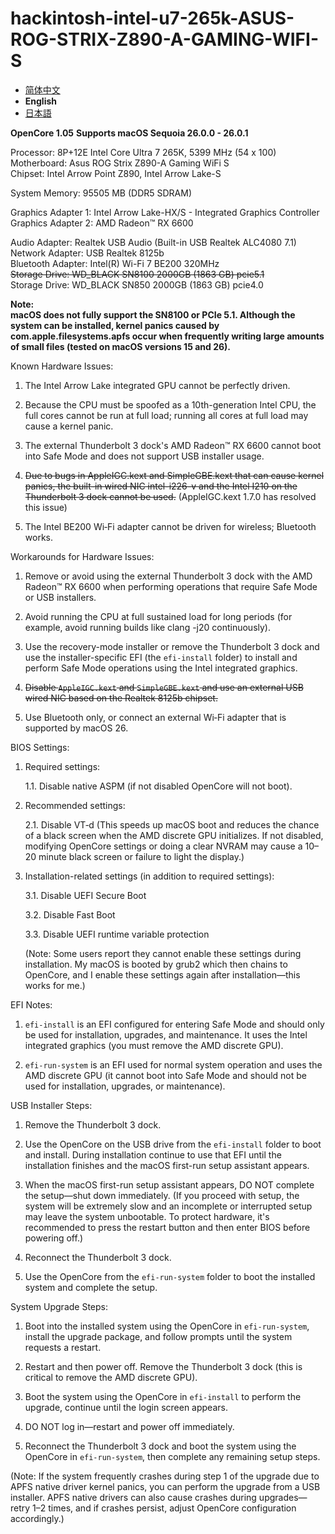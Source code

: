 # hackintosh-intel-u7-265k-ASUS-ROG-STRIX-Z890-A-GAMING-WIFI-S

- [简体中文](/./README.md)
- **English**
- [日本語](/.github/README-ja.md)


**OpenCore 1.05**
**Supports macOS Sequoia 26.0.0 - 26.0.1**

Processor: 8P+12E Intel Core Ultra 7 265K, 5399 MHz (54 x 100)  
Motherboard: Asus ROG Strix Z890-A Gaming WiFi S  
Chipset: Intel Arrow Point Z890, Intel Arrow Lake-S  

System Memory: 95505 MB (DDR5 SDRAM)  

Graphics Adapter 1: Intel Arrow Lake-HX/S - Integrated Graphics Controller  
Graphics Adapter 2: AMD Radeon™ RX 6600  

Audio Adapter: Realtek USB Audio (Built-in USB Realtek ALC4080 7.1)  
Network Adapter: USB Realtek 8125b  
Bluetooth Adapter: Intel(R) Wi-Fi 7 BE200 320MHz  
~~Storage Drive: WD_BLACK SN8100 2000GB (1863 GB) pcie5.1~~  
Storage Drive: WD_BLACK SN850 2000GB (1863 GB) pcie4.0  

**Note:**  
**macOS does not fully support the SN8100 or PCIe 5.1. Although the system can be installed, kernel panics caused by com.apple.filesystems.apfs occur when frequently writing large amounts of small files (tested on macOS versions 15 and 26).**  

Known Hardware Issues:

1. The Intel Arrow Lake integrated GPU cannot be perfectly driven.

2. Because the CPU must be spoofed as a 10th-generation Intel CPU, the full cores cannot be run at full load; running all cores at full load may cause a kernel panic.

3. The external Thunderbolt 3 dock's AMD Radeon™ RX 6600 cannot boot into Safe Mode and does not support USB installer usage.

4. ~~Due to bugs in AppleIGC.kext and SimpleGBE.kext that can cause kernel panics, the built-in wired NIC intel-i226-v and the Intel I210 on the~~ ~~Thunderbolt 3 dock cannot be used.~~ (AppleIGC.kext 1.7.0 has resolved this issue)  

5. The Intel BE200 Wi‑Fi adapter cannot be driven for wireless; Bluetooth works.


Workarounds for Hardware Issues:

1. Remove or avoid using the external Thunderbolt 3 dock with the AMD Radeon™ RX 6600 when performing operations that require Safe Mode or USB installers.

2. Avoid running the CPU at full sustained load for long periods (for example, avoid running builds like clang -j20 continuously).

3. Use the recovery-mode installer or remove the Thunderbolt 3 dock and use the installer-specific EFI (the `efi-install` folder) to install and perform Safe Mode operations using the Intel integrated graphics.

4. ~~Disable `AppleIGC.kext` and `SimpleGBE.kext` and use an external USB wired NIC based on the Realtek 8125b chipset.~~

5. Use Bluetooth only, or connect an external Wi‑Fi adapter that is supported by macOS 26.


BIOS Settings:

1. Required settings:

    1.1. Disable native ASPM (if not disabled OpenCore will not boot).

2. Recommended settings:

    2.1. Disable VT‑d
        (This speeds up macOS boot and reduces the chance of a black screen when the AMD discrete GPU initializes. If not disabled, modifying OpenCore settings or doing a clear NVRAM may cause a 10–20 minute black screen or failure to light the display.)

3. Installation-related settings (in addition to required settings):

    3.1. Disable UEFI Secure Boot

    3.2. Disable Fast Boot

    3.3. Disable UEFI runtime variable protection

    (Note: Some users report they cannot enable these settings during installation. My macOS is booted by grub2 which then chains to OpenCore, and I enable these settings again after installation—this works for me.)


EFI Notes:

1. `efi-install` is an EFI configured for entering Safe Mode and should only be used for installation, upgrades, and maintenance. It uses the Intel integrated graphics (you must remove the AMD discrete GPU).

2. `efi-run-system` is an EFI used for normal system operation and uses the AMD discrete GPU (it cannot boot into Safe Mode and should not be used for installation, upgrades, or maintenance).


USB Installer Steps:

1. Remove the Thunderbolt 3 dock.

2. Use the OpenCore on the USB drive from the `efi-install` folder to boot and install. During installation continue to use that EFI until the installation finishes and the macOS first-run setup assistant appears.

3. When the macOS first-run setup assistant appears, DO NOT complete the setup—shut down immediately.
    (If you proceed with setup, the system will be extremely slow and an incomplete or interrupted setup may leave the system unbootable. To protect hardware, it's recommended to press the restart button and then enter BIOS before powering off.)

4. Reconnect the Thunderbolt 3 dock.

5. Use the OpenCore from the `efi-run-system` folder to boot the installed system and complete the setup.


System Upgrade Steps:

1. Boot into the installed system using the OpenCore in `efi-run-system`, install the upgrade package, and follow prompts until the system requests a restart.

2. Restart and then power off. Remove the Thunderbolt 3 dock (this is critical to remove the AMD discrete GPU).

3. Boot the system using the OpenCore in `efi-install` to perform the upgrade, continue until the login screen appears.

4. DO NOT log in—restart and power off immediately.

5. Reconnect the Thunderbolt 3 dock and boot the system using the OpenCore in `efi-run-system`, then complete any remaining setup steps.

(Note: If the system frequently crashes during step 1 of the upgrade due to APFS native driver kernel panics, you can perform the upgrade from a USB installer. APFS native drivers can also cause crashes during upgrades—retry 1–2 times, and if crashes persist, adjust OpenCore configuration accordingly.)
